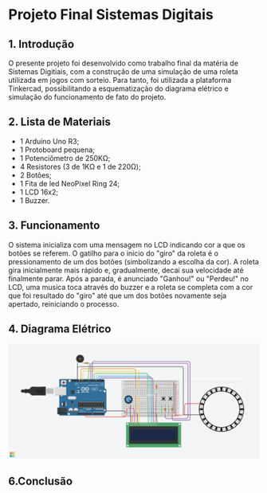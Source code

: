 # Projeto Final Sistemas Digitais

## 1. Introdução

O presente projeto foi desenvolvido como trabalho final da matéria de Sistemas Digitiais, com a construção de uma simulação de uma roleta utilizada em jogos com sorteio. Para tanto, foi utilizada a plataforma Tinkercad, possibilitando a esquematização do diagrama elétrico e simulação do funcionamento de fato do projeto.

## 2. Lista de Materiais

- 1 Arduíno Uno R3;
- 1 Protoboard pequena;
- 1 Potenciômetro de 250KΩ;
- 4 Resistores (3 de 1KΩ e 1 de 220Ω);
- 2 Botões;
- 1 Fita de led NeoPixel Ring 24;
- 1 LCD 16x2;
- 1 Buzzer.

## 3. Funcionamento

O sistema inicializa com uma mensagem no LCD indicando cor a que os botões se referem. O gatilho para o inicio do "giro" da roleta é o pressionamento de um dos botões (simbolizando a escolha da cor). A roleta gira inicialmente mais rápido e, gradualmente, decai sua velocidade até finalmente parar. Após a parada, é anunciado "Ganhou!" ou "Perdeu!" no LCD, uma musica toca através do buzzer e a roleta se completa com a cor que foi resultado do "giro" até que um dos botões novamente seja apertado, reiniciando o processo.

## 4. Diagrama Elétrico
![alt text](https://github.com/pedrozanineli/projeto-final-sistemas-digitais/blob/main/hardware-projeto.png)

## 6.Conclusão
